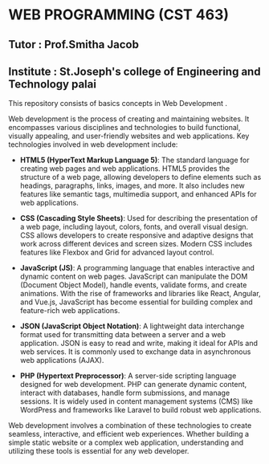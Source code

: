# WEB PROGRAMMING (CST 463)
<h2>Tutor : Prof.Smitha Jacob</h2>
<h2>Institute : St.Joseph's college of Engineering and Technology palai</h2>
<P>This repository consists of basics concepts in Web Development .</P>
<p>
  Web development is the process of creating and maintaining websites. It encompasses various disciplines and technologies to build functional, visually appealing, and user-friendly websites and web applications. Key technologies involved in web development include:

- **HTML5 (HyperText Markup Language 5)**: The standard language for creating web pages and web applications. HTML5 provides the structure of a web page, allowing developers to define elements such as headings, paragraphs, links, images, and more. It also includes new features like semantic tags, multimedia support, and enhanced APIs for web applications.

- **CSS (Cascading Style Sheets)**: Used for describing the presentation of a web page, including layout, colors, fonts, and overall visual design. CSS allows developers to create responsive and adaptive designs that work across different devices and screen sizes. Modern CSS includes features like Flexbox and Grid for advanced layout control.

- **JavaScript (JS)**: A programming language that enables interactive and dynamic content on web pages. JavaScript can manipulate the DOM (Document Object Model), handle events, validate forms, and create animations. With the rise of frameworks and libraries like React, Angular, and Vue.js, JavaScript has become essential for building complex and feature-rich web applications.

- **JSON (JavaScript Object Notation)**: A lightweight data interchange format used for transmitting data between a server and a web application. JSON is easy to read and write, making it ideal for APIs and web services. It is commonly used to exchange data in asynchronous web applications (AJAX).

- **PHP (Hypertext Preprocessor)**: A server-side scripting language designed for web development. PHP can generate dynamic content, interact with databases, handle form submissions, and manage sessions. It is widely used in content management systems (CMS) like WordPress and frameworks like Laravel to build robust web applications.

Web development involves a combination of these technologies to create seamless, interactive, and efficient web experiences. Whether building a simple static website or a complex web application, understanding and utilizing these tools is essential for any web developer.
</p>
